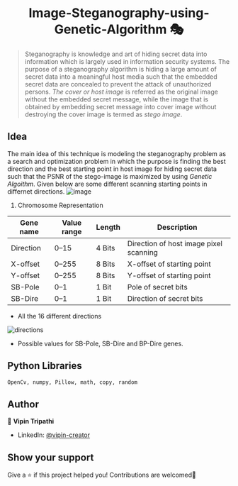 # 

<h1 align="center">Image-Steganography-using-Genetic-Algorithm 🎭</h1>

> Steganography is knowledge and art of hiding secret data into information which is largely used in information security systems. The purpose of a steganography algorithm is hiding a large amount of secret data into a meaningful host media such that the embedded secret data are concealed to prevent the attack of unauthorized persons. *The cover or host image* is referred as the original image without the embedded secret message, while the image that is obtained by embedding secret message into cover image without destroying the cover image is termed as *stego image*.

## Idea 
 The main idea of this technique is modeling the steganography problem as a search and optimization problem in which the purpose is finding the best direction and the best starting point in host image for hiding secret data such that the PSNR of the stego-image is maximized by using *Genetic Algoithm*.
Given below are some different scanning starting points in differnet directions.
 ![image](https://user-images.githubusercontent.com/59695863/169637275-13c85a99-5a73-4f25-8f00-3fae3042d27f.png)
 
 1. Chromosome Representation
 
| Gene name | Value range | Length | Description |
| ------------- | ------------- | ------------- | ------------- |
| Direction | 0–15 | 4 Bits | Direction of host image pixel scanning |
| X-offset | 0–255 | 8 Bits | X-offset of starting point |
| Y-offset | 0–255 | 8 Bits | Y-offset of starting point |
| SB-Pole | 0–1 |1 Bit | Pole of secret bits |
| SB-Dire | 0–1 |1 Bit | Direction of secret bits |

  - All the 16 different directions
  
   ![directions](https://user-images.githubusercontent.com/59695863/169637821-e6c879a0-72c7-495b-85dd-27486444a0bd.png)

  - Possible values for SB-Pole, SB-Dire and BP-Dire genes.

## Python Libraries 

```sh
OpenCv, numpy, Pillow, math, copy, random
```

## Author

👤 **Vipin Tripathi**

* LinkedIn: [@vipin-creator](https://linkedin.com/in/vipin-creator)

## Show your support

Give a ⭐️ if this project helped you!
Contributions are welcomed🤗


